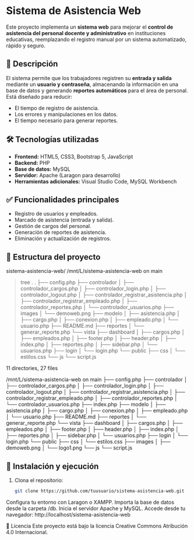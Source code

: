 # Sistema de Asistencia Web

Este proyecto implementa un **sistema web** para mejorar el **control de asistencia del personal docente y administrativo** en instituciones educativas, reemplazando el registro manual por un sistema automatizado, rápido y seguro.

## 📌 Descripción

El sistema permite que los trabajadores registren su **entrada y salida** mediante un **usuario y contraseña**, almacenando la información en una base de datos y generando **reportes automáticos** para el área de personal.  
Está diseñado para reducir:

- El tiempo de registro de asistencia.
- Los errores y manipulaciones en los datos.
- El tiempo necesario para generar reportes.

## 🛠 Tecnologías utilizadas

- **Frontend:** HTML5, CSS3, Bootstrap 5, JavaScript  
- **Backend:** PHP  
- **Base de datos:** MySQL  
- **Servidor:** Apache (Laragon para desarrollo)  
- **Herramientas adicionales:** Visual Studio Code, MySQL Workbench  

## ✅ Funcionalidades principales

- Registro de usuarios y empleados.
- Marcado de asistencia (entrada y salida).
- Gestión de cargos del personal.
- Generación de reportes de asistencia.
- Eliminación y actualización de registros.

## 📂 Estructura del proyecto

sistema-asistencia-web/
/mnt/L/sistema-asistencia-web  on main 
> tree .
.
├── config.php
├── controlador
│   ├── controlador_cargos.php
│   ├── controlador_login.php
│   ├── controlador_logout.php
│   ├── controlador_registrar_asistencia.php
│   ├── controlador_registrar_empleado.php
│   ├── controlador_reportes.php
│   └── controlador_usuarios.php
├── images
│   └── demoweb.png
├── modelo
│   ├── asistencia.php
│   ├── cargo.php
│   ├── conexion.php
│   ├── empleado.php
│   └── usuario.php
├── README.md
├── reportes
│   └── generar_reporte.php
└── vista
    ├── dashboard
    │   ├── cargos.php
    │   ├── empleados.php
    │   ├── footer.php
    │   ├── header.php
    │   ├── index.php
    │   ├── reportes.php
    │   ├── sidebar.php
    │   └── usuarios.php
    ├── login
    │   └── login.php
    └── public
        ├── css
        │   └── estilos.css
        └── js
            └── script.js

11 directories, 27 files

 /mnt/L/sistema-asistencia-web  on main 
├── config.php
├── controlador
│   ├── controlador_cargos.php
│   ├── controlador_login.php
│   ├── controlador_logout.php
│   ├── controlador_registrar_asistencia.php
│   ├── controlador_registrar_empleado.php
│   ├── controlador_reportes.php
│   └── controlador_usuarios.php
├── index.php
├── modelo
│   ├── asistencia.php
│   ├── cargo.php
│   ├── conexion.php
│   ├── empleado.php
│   └── usuario.php
├── README.md
├── reportes
│   └── generar_reporte.php
└── vista
    ├── dashboard
    │   ├── cargos.php
    │   ├── empleados.php
    │   ├── footer.php
    │   ├── header.php
    │   ├── index.php
    │   ├── reportes.php
    │   ├── sidebar.php
    │   └── usuarios.php
    ├── login
    │   └── login.php
    └── public
        ├── css
        │   └── estilos.css
        ├── images
        │   ├── demoweb.png
        │   └── logo1.png
        └── js
            └── script.js


## 🚀 Instalación y ejecución

1. Clona el repositorio:
   ```bash
   git clone https://github.com/tuusuario/sistema-asistencia-web.git

Configura tu entorno con Laragon o XAMPP.
Importa la base de datos desde la carpeta /db.
Inicia el servidor Apache y MySQL.
Accede desde tu navegador:
http://localhost/sistema-asistencia-web

📜 Licencia
Este proyecto está bajo la licencia Creative Commons Atribución 4.0 Internacional.